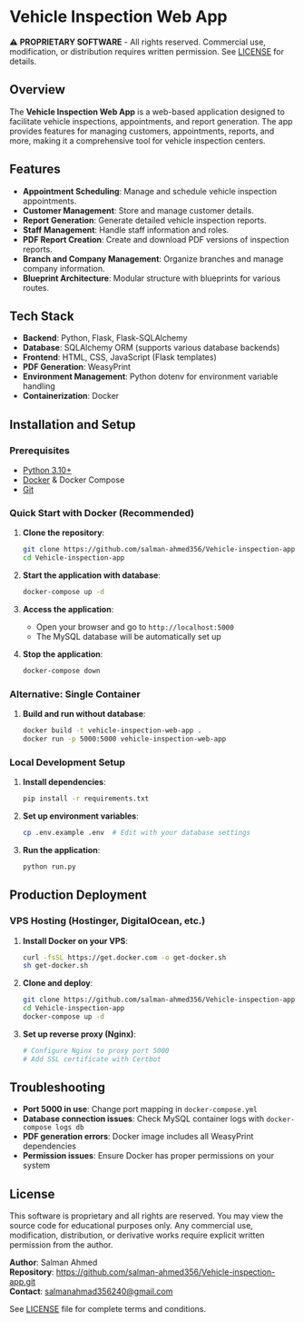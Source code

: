 # Vehicle Inspection Web App

⚠️ **PROPRIETARY SOFTWARE** - All rights reserved. Commercial use, modification, or distribution requires written permission. See [LICENSE](LICENSE) for details.

## Overview
The **Vehicle Inspection Web App** is a web-based application designed to facilitate vehicle inspections, appointments, and report generation. The app provides features for managing customers, appointments, reports, and more, making it a comprehensive tool for vehicle inspection centers.

## Features
- **Appointment Scheduling**: Manage and schedule vehicle inspection appointments.
- **Customer Management**: Store and manage customer details.
- **Report Generation**: Generate detailed vehicle inspection reports.
- **Staff Management**: Handle staff information and roles.
- **PDF Report Creation**: Create and download PDF versions of inspection reports.
- **Branch and Company Management**: Organize branches and manage company information.
- **Blueprint Architecture**: Modular structure with blueprints for various routes.

## Tech Stack
- **Backend**: Python, Flask, Flask-SQLAlchemy
- **Database**: SQLAlchemy ORM (supports various database backends)
- **Frontend**: HTML, CSS, JavaScript (Flask templates)
- **PDF Generation**: WeasyPrint
- **Environment Management**: Python dotenv for environment variable handling
- **Containerization**: Docker

## Installation and Setup

### Prerequisites
- [Python 3.10+](https://www.python.org/downloads/)
- [Docker](https://www.docker.com/get-started) & Docker Compose
- [Git](https://git-scm.com/downloads)

### Quick Start with Docker (Recommended)

1. **Clone the repository**:
    ```bash
    git clone https://github.com/salman-ahmed356/Vehicle-inspection-app.git
    cd Vehicle-inspection-app
    ```

2. **Start the application with database**:
    ```bash
    docker-compose up -d
    ```

3. **Access the application**:
    - Open your browser and go to `http://localhost:5000`
    - The MySQL database will be automatically set up

4. **Stop the application**:
    ```bash
    docker-compose down
    ```

### Alternative: Single Container

1. **Build and run without database**:
    ```bash
    docker build -t vehicle-inspection-web-app .
    docker run -p 5000:5000 vehicle-inspection-web-app
    ```

### Local Development Setup

1. **Install dependencies**:
    ```bash
    pip install -r requirements.txt
    ```

2. **Set up environment variables**:
    ```bash
    cp .env.example .env  # Edit with your database settings
    ```

3. **Run the application**:
    ```bash
    python run.py
    ```


## Production Deployment

### VPS Hosting (Hostinger, DigitalOcean, etc.)

1. **Install Docker on your VPS**:
    ```bash
    curl -fsSL https://get.docker.com -o get-docker.sh
    sh get-docker.sh
    ```

2. **Clone and deploy**:
    ```bash
    git clone https://github.com/salman-ahmed356/Vehicle-inspection-app.git
    cd Vehicle-inspection-app
    docker-compose up -d
    ```

3. **Set up reverse proxy (Nginx)**:
    ```bash
    # Configure Nginx to proxy port 5000
    # Add SSL certificate with Certbot
    ```

## Troubleshooting
- **Port 5000 in use**: Change port mapping in `docker-compose.yml`
- **Database connection issues**: Check MySQL container logs with `docker-compose logs db`
- **PDF generation errors**: Docker image includes all WeasyPrint dependencies
- **Permission issues**: Ensure Docker has proper permissions on your system

## License

This software is proprietary and all rights are reserved. You may view the source code for educational purposes only. Any commercial use, modification, distribution, or derivative works require explicit written permission from the author.

**Author**: Salman Ahmed  
**Repository**: https://github.com/salman-ahmed356/Vehicle-inspection-app.git  
**Contact**: salmanahmad356240@gmail.com

See [LICENSE](LICENSE) file for complete terms and conditions.